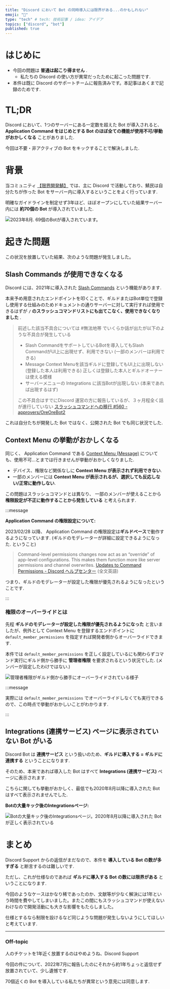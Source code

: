 ```yaml
---
title: "Discord において Bot の同時導入には限界がある...のかもしれない"
emoji: "🤖"
type: "tech" # tech: 技術記事 / idea: アイデア
topics: ["discord", "bot"]
published: true
---
```


# はじめに

- 今回の問題は **普通は起こり得ません** .
  - 私たちの Discord の使い方が異常だったために起こった問題です.
- 本件は既に Discord のサポートチームに報告済みです。本記事はあくまで記録のためです.

# TL;DR

Discord において、1つのサーバーにある一定数を超えた Bot が導入されると、 **Application Command をはじめとする Bot のほぼ全ての機能が使用不可/挙動がおかしくなる** ことがありました.

今回は不要・非アクティブの Bot をキックすることで解決しました.

# 背景

当コミュニティ [【限界開発鯖】](https://approvers.dev) では、主に Discord で活動しており、鯖民は自分たちが作った Bot をサーバー内に導入するということをよく行っています.

明確なガイドラインを制定せず3年ほど、ほぼオープンにしていた結果サーバー内には **約70個の Bot** が導入されていました.

![2023年8月. 69個のBotが導入されています。](/images/discord-bot-limit/image-1.jpg)

# 起きた問題

この状況を放置していた結果、次のような問題が発生しました。

## Slash Commands が使用できなくなる

Discord には、2021年に導入された [Slash Commands](https://discord.com/developers/docs/interactions/application-commands#slash-commands) という機能があります.

本来予め用意されたエンドポイントを叩くことで、ギルドまたはBot単位で登録し使用する仕組みのためドキュメントの通りサーバーに対して実行すれば使用できるはずが **`/` のスラッシュコマンドリストにも出てこなく、使用できなくなりました** .

> 前述した該当不具合については #無法地帯 でいくらか話が出たが以下のような不具合が発生している
>
> - Slash CommandをサポートしているBotを導入してもSlash CommandがUI上に出現せず、利用できない (一部のメンバーは利用できる)
> - Message Context Menuを該当ギルドに登録してもUI上に出現しない (登録した本人は利用できる) 正しくは登録した本人とギルドオーナーは使える模様
> - サーバーメニューの Integrations に該当Botが出現しない (本来であれば出現するはず)
>
> この不具合はすでにDiscord 運営の方に報告しているが、３ヶ月程全く話が進行していない
> [スラッシュコマンドへの移行 #560 - approvers/OreOreBot2](https://github.com/approvers/OreOreBot2/issues/560)

これは自分たちが開発した Bot ではなく、公開された Bot でも同じ状況でした.

## Context Menu の挙動がおかしくなる

同じく、 Application Command である [Context Menu (Message)](https://discord.com/developers/docs/interactions/application-commands#message-commands) についても、使用不可...とまでは行きませんが挙動がおかしくなりました.

- デバイス、権限など関係なしに **Context Menu が表示されず利用できない**.
- 一部のメンバーには **Context Menu が表示されるが、選択しても反応しない/正常に動作しない**.

この問題はスラッシュコマンドとは異なり、 一部のメンバーが使えることから **権限設定が不正に動作することから発生している** と考えられます.

:::message

**Application Command の権限設定について:**

2023/02/28 以降、 Application Command の権限設定は**ギルドベース**で動作するようになっています.
(ギルドのモデレーターが詳細に設定できるようになった. ということ)

> Command-level permissions changes now act as an “override” of app-level configurations. This makes them function more like server permissions and channel overwrites.
> [Updates to Command Permissions - Discord ヘルプセンター](https://support.discord.com/hc/en-us/articles/10952896421783) (全文英語)

つまり、ギルドのモデレーターが設定した権限が優先されるようになったということです.

:::

### 権限のオーバーライドとは

先程 **ギルドのモデレーターが設定した権限が優先されるようになった** と言いましたが、例外として Context Menu を登録するエンドポイントに `default_member_permissions` を指定すれば開発者側からオーバーライドできます.

本件では `default_member_permissions` を正しく設定しているにも関わらずコマンド実行にギルド側から勝手に **管理者権限** を要求されるという状況でした. (メンバーが設定したわけではない.)

![管理者権限がギルド側から勝手にオーバーライドされている様子](/images/discord-bot-limit/image-2.png)

:::message

実際には `default_member_permissions` でオーバーライドしなくても実行できるので、この時点で挙動がおかしいことがわかります.

:::

## Integrations (連携サービス) ページに表示されていない Bot がいる

Discord Bot は **連携サービス** という扱いのため、**ギルドに導入する = ギルドに連携する** ということになります.

そのため、本来であれば導入した Bot はすべて **Integrations (連携サービス)** ページに表示されます.

こちらに関しても挙動がおかしく、最低でも2020年8月以降に導入された Bot はすべて表示されませんでした.

**Botの大量キック後のIntegrationsページ:**

![Botの大量キック後のIntegrationsページ。2020年8月以降に導入された Bot が正しく表示されている](/images/discord-bot-limit/image-3.jpg)

# まとめ

Discord Support からの返信がまだなので、本件を **導入している Bot の数が多すぎる** と断言するのは難しいです.

ただし、これが仕様なのであれば **ギルドに導入する Bot の数には限界がある** ということになります.

今回のようなケースはかなり稀であったのか、文献等が少なく解決には1年という時間を費やしてしまいました。またこの間にもスラッシュコマンドが使えないわけなので開発活動にも大きな影響をもたらしました。

仕様とするなら制限を設けるなど同じような問題が発生しないようにしてほしいと考えています.

----

### Off-topic

人のチケットを1年近く放置するのはやめようね、Discord Support

今回の件について、2022年7月に報告したのにそれから約1年ちょっと返信せず放置されていて、少し遺憾です.

70個近くの Bot を導入している私たちが異常という意見には同意します.
